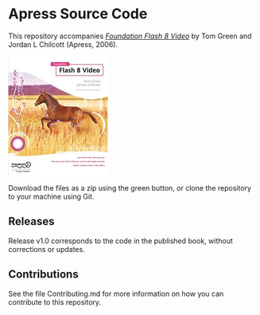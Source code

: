 # Apress Source Code

This repository accompanies [*Foundation Flash 8 Video*](http://www.apress.com/9781590596517) by Tom Green and Jordan L Chilcott (Apress, 2006).

![Cover image](9781590596517.jpg)

Download the files as a zip using the green button, or clone the repository to your machine using Git.

## Releases

Release v1.0 corresponds to the code in the published book, without corrections or updates.

## Contributions

See the file Contributing.md for more information on how you can contribute to this repository.
